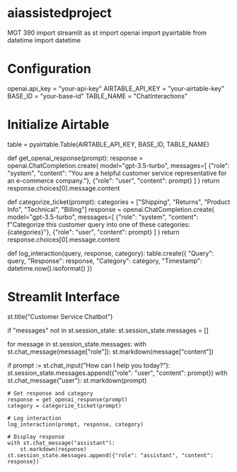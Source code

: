 # aiassistedproject
MGT 390
import streamlit as st
import openai
import pyairtable
from datetime import datetime

# Configuration
openai.api_key = "your-api-key"
AIRTABLE_API_KEY = "your-airtable-key"
BASE_ID = "your-base-id"
TABLE_NAME = "ChatInteractions"

# Initialize Airtable
table = pyairtable.Table(AIRTABLE_API_KEY, BASE_ID, TABLE_NAME)

def get_openai_response(prompt):
    response = openai.ChatCompletion.create(
        model="gpt-3.5-turbo",
        messages=[
            {"role": "system", "content": "You are a helpful customer service representative for an e-commerce company."},
            {"role": "user", "content": prompt}
        ]
    )
    return response.choices[0].message.content

def categorize_ticket(prompt):
    categories = ["Shipping", "Returns", "Product Info", "Technical", "Billing"]
    response = openai.ChatCompletion.create(
        model="gpt-3.5-turbo",
        messages=[
            {"role": "system", "content": f"Categorize this customer query into one of these categories: {categories}"},
            {"role": "user", "content": prompt}
        ]
    )
    return response.choices[0].message.content

def log_interaction(query, response, category):
    table.create({
        "Query": query,
        "Response": response,
        "Category": category,
        "Timestamp": datetime.now().isoformat()
    })

# Streamlit Interface
st.title("Customer Service Chatbot")

if "messages" not in st.session_state:
    st.session_state.messages = []

for message in st.session_state.messages:
    with st.chat_message(message["role"]):
        st.markdown(message["content"])

if prompt := st.chat_input("How can I help you today?"):
    st.session_state.messages.append({"role": "user", "content": prompt})
    with st.chat_message("user"):
        st.markdown(prompt)

    # Get response and category
    response = get_openai_response(prompt)
    category = categorize_ticket(prompt)
    
    # Log interaction
    log_interaction(prompt, response, category)
    
    # Display response
    with st.chat_message("assistant"):
        st.markdown(response)
    st.session_state.messages.append({"role": "assistant", "content": response})
